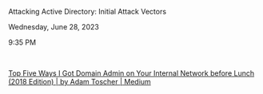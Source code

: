 Attacking Active Directory: Initial Attack Vectors

Wednesday, June 28, 2023

9:35 PM

 

[Top Five Ways I Got Domain Admin on Your Internal Network before Lunch (2018 Edition) \| by Adam Toscher \| Medium](https://adam-toscher.medium.com/top-five-ways-i-got-domain-admin-on-your-internal-network-before-lunch-2018-edition-82259ab73aaa)
